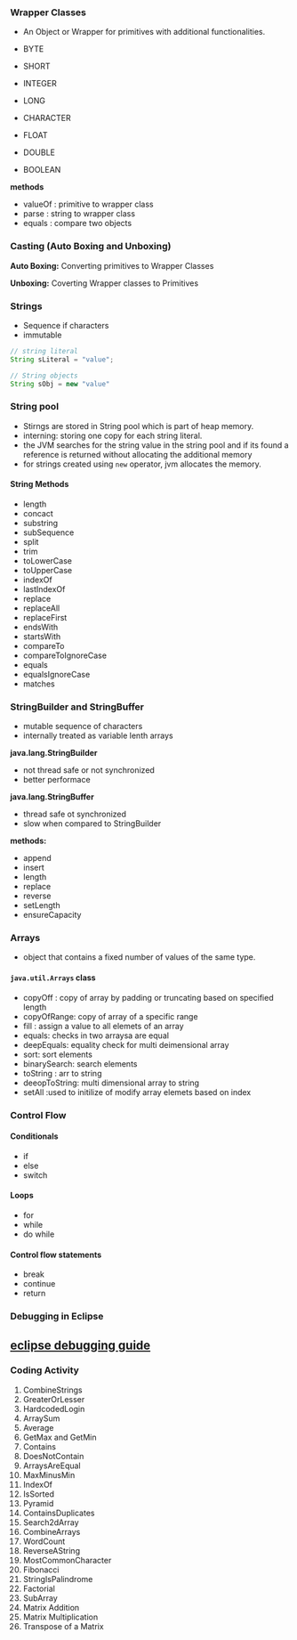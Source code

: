 ### Wrapper Classes

- An Object or Wrapper for primitives with additional functionalities.

- BYTE
- SHORT
- INTEGER
- LONG
- CHARACTER
- FLOAT
- DOUBLE
- BOOLEAN

**methods**

- valueOf : primitive to wrapper class
- parse : string to wrapper class
- equals : compare two objects

### Casting (Auto Boxing and Unboxing)

**Auto Boxing:** Converting primitives to Wrapper Classes

**Unboxing:** Coverting Wrapper classes to Primitives

### Strings

- Sequence if characters
- immutable

```java
// string literal
String sLiteral = "value";

// String objects
String sObj = new "value"

```
### String pool

- Stirngs are stored in String pool which is part of heap memory.
- interning: storing one copy for each string literal.
- the JVM searches for the string value in the string pool and if its found a reference is returned without allocating the additional memory
- for strings created using `new` operator, jvm allocates the memory.

#### String Methods

- length
- concact
- substring
- subSequence
- split
- trim
- toLowerCase
- toUpperCase
- indexOf
- lastIndexOf
- replace
- replaceAll
- replaceFirst
- endsWith
- startsWith
- compareTo
- compareToIgnoreCase
- equals
- equalsIgnoreCase
- matches


### StringBuilder and StringBuffer

- mutable sequence of characters
- internally treated as variable lenth arrays


**java.lang.StringBuilder**
- not thread safe or not synchronized
- better performace


**java.lang.StringBuffer** 
- thread safe ot synchronized
- slow when compared to StringBuilder

**methods:**

- append
- insert
- length
- replace
- reverse
- setLength
- ensureCapacity


### Arrays

- object that contains a fixed number of values of the same type.

#### `java.util.Arrays` class

- copyOff : copy of array by padding or truncating based on specified length
- copyOfRange: copy of array of a specific range
- fill : assign a value to all elemets of an array
- equals: checks in two arraysa are equal
- deepEquals: equality check for multi deimensional array
- sort: sort elements
- binarySearch: search elements
- toString : arr to string
- deeopToString: multi dimensional array to string
- setAll :used to initilize of modify array elemets based on index

### Control Flow

#### Conditionals

- if
- else
- switch

#### Loops

- for 
- while
- do while


#### Control flow statements  

- break
- continue
- return

### Debugging in Eclipse

[eclipse debugging guide](https://www.eclipse.org/community/eclipse_newsletter/2017/june/article1.php)
----

### Coding Activity

1. CombineStrings
2. GreaterOrLesser
3. HardcodedLogin
4. ArraySum
5. Average
6. GetMax and GetMin
7. Contains
8. DoesNotContain
9. ArraysAreEqual
10. MaxMinusMin
11. IndexOf
12. IsSorted
13. Pyramid
14. ContainsDuplicates
15. Search2dArray
16. CombineArrays
17. WordCount
18. ReverseAString
19. MostCommonCharacter
20. Fibonacci
21. StringIsPalindrome
22. Factorial
23. SubArray
24. Matrix Addition
25. Matrix Multiplication
26. Transpose of a Matrix